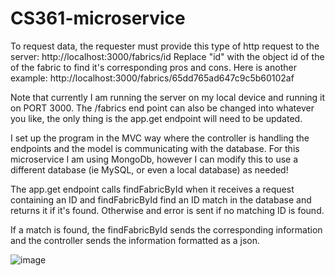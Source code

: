 # CS361-microservice

To request data, the requester must provide this type of http request to the server:
http://localhost:3000/fabrics/id
Replace "id" with the object id of the of the fabric to find it's corresponding pros and cons. 
Here is another example: 
http://localhost:3000/fabrics/65dd765ad647c9c5b60102af

Note that currently I am running the server on my local device and running it on PORT 3000. The /fabrics end point can 
also be changed into whatever you like, the only thing is the app.get endpoint will need to be updated. 

I set up the program in the MVC way where the controller is handling the endpoints and the model is communicating
with the database. For this microservice I am using MongoDb, however I can modify this to use a different database 
(ie MySQL, or even a local database) as needed!

The app.get endpoint calls findFabricById when it receives a request containing an ID and findFabricById find an ID 
match in the database and returns it if it's found. Otherwise and error is sent if no matching ID is found.

If a match is found, the findFabricById sends the corresponding information and the controller sends the information formatted as a json. 

![image](https://github.com/pineapplepeachypie/CS361-microservice/assets/126367511/1e601e1a-2ad6-4a03-9fb9-51a9e209dea1)

